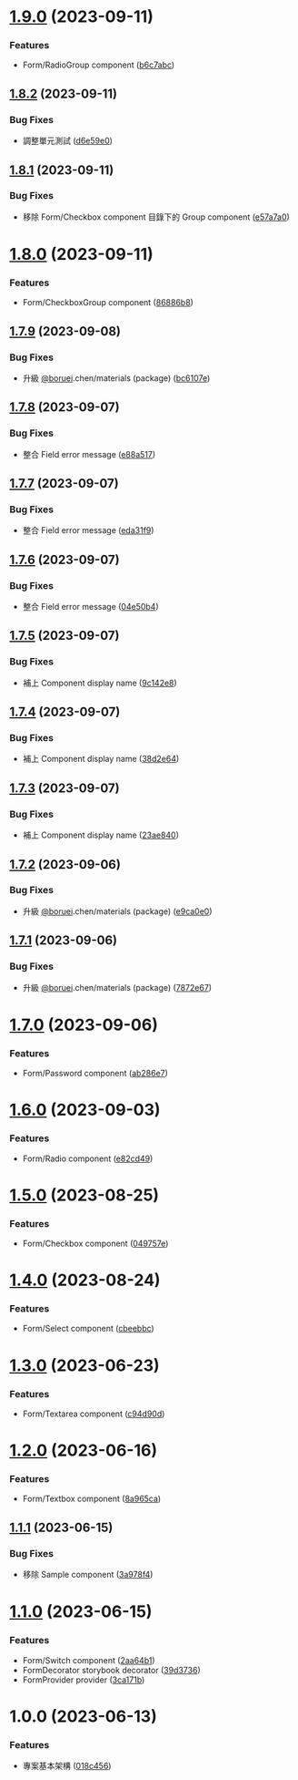 # [1.9.0](https://github.com/boruei-chen/react-hook-form-materials/compare/v1.8.2...v1.9.0) (2023-09-11)


### Features

* Form/RadioGroup component ([b6c7abc](https://github.com/boruei-chen/react-hook-form-materials/commit/b6c7abca0fb48944ab0aa6a1a8d404e22b05aecf))

## [1.8.2](https://github.com/boruei-chen/react-hook-form-materials/compare/v1.8.1...v1.8.2) (2023-09-11)


### Bug Fixes

* 調整單元測試 ([d6e59e0](https://github.com/boruei-chen/react-hook-form-materials/commit/d6e59e0a084b48e6b80f956f95e6b2f68629d4d2))

## [1.8.1](https://github.com/boruei-chen/react-hook-form-materials/compare/v1.8.0...v1.8.1) (2023-09-11)


### Bug Fixes

* 移除 Form/Checkbox component 目錄下的 Group component ([e57a7a0](https://github.com/boruei-chen/react-hook-form-materials/commit/e57a7a0184c4467c0f5b75940f6fd3cc85e3a052))

# [1.8.0](https://github.com/boruei-chen/react-hook-form-materials/compare/v1.7.9...v1.8.0) (2023-09-11)


### Features

* Form/CheckboxGroup component ([86886b8](https://github.com/boruei-chen/react-hook-form-materials/commit/86886b88a6b3ca89b378cf13f5a4f84d55db6f32))

## [1.7.9](https://github.com/boruei-chen/react-hook-form-materials/compare/v1.7.8...v1.7.9) (2023-09-08)


### Bug Fixes

* 升級 [@boruei](https://github.com/boruei).chen/materials (package) ([bc6107e](https://github.com/boruei-chen/react-hook-form-materials/commit/bc6107e8bbf0798e56d90ca5a4f6b95cdc31cbad))

## [1.7.8](https://github.com/boruei-chen/react-hook-form-materials/compare/v1.7.7...v1.7.8) (2023-09-07)


### Bug Fixes

* 整合 Field error message ([e88a517](https://github.com/boruei-chen/react-hook-form-materials/commit/e88a5179cbd60c79d8403109fb5cd10b4b46dd7e))

## [1.7.7](https://github.com/boruei-chen/react-hook-form-materials/compare/v1.7.6...v1.7.7) (2023-09-07)


### Bug Fixes

* 整合 Field error message ([eda31f9](https://github.com/boruei-chen/react-hook-form-materials/commit/eda31f9bafc118afcc4b0a3774453a52f4fc7c5d))

## [1.7.6](https://github.com/boruei-chen/react-hook-form-materials/compare/v1.7.5...v1.7.6) (2023-09-07)


### Bug Fixes

* 整合 Field error message ([04e50b4](https://github.com/boruei-chen/react-hook-form-materials/commit/04e50b4f0863e5fc6cc258b039fb01addb6720cb))

## [1.7.5](https://github.com/boruei-chen/react-hook-form-materials/compare/v1.7.4...v1.7.5) (2023-09-07)


### Bug Fixes

* 補上 Component display name ([9c142e8](https://github.com/boruei-chen/react-hook-form-materials/commit/9c142e87af7a8e34dbb4bee532bbad107218edbc))

## [1.7.4](https://github.com/boruei-chen/react-hook-form-materials/compare/v1.7.3...v1.7.4) (2023-09-07)


### Bug Fixes

* 補上 Component display name ([38d2e64](https://github.com/boruei-chen/react-hook-form-materials/commit/38d2e6450341d0da94fa73fb940612258c63a8fa))

## [1.7.3](https://github.com/boruei-chen/react-hook-form-materials/compare/v1.7.2...v1.7.3) (2023-09-07)


### Bug Fixes

* 補上 Component display name ([23ae840](https://github.com/boruei-chen/react-hook-form-materials/commit/23ae8405a6be69e45c5b7669ea5141de02932d21))

## [1.7.2](https://github.com/boruei-chen/react-hook-form-materials/compare/v1.7.1...v1.7.2) (2023-09-06)


### Bug Fixes

* 升級 [@boruei](https://github.com/boruei).chen/materials (package) ([e9ca0e0](https://github.com/boruei-chen/react-hook-form-materials/commit/e9ca0e0d8e2b465e6bcb88f8148c1664453ae403))

## [1.7.1](https://github.com/boruei-chen/react-hook-form-materials/compare/v1.7.0...v1.7.1) (2023-09-06)


### Bug Fixes

* 升級 [@boruei](https://github.com/boruei).chen/materials (package) ([7872e67](https://github.com/boruei-chen/react-hook-form-materials/commit/7872e673723eba53e5dfc7e2f30a82af7a572219))

# [1.7.0](https://github.com/boruei-chen/react-hook-form-materials/compare/v1.6.0...v1.7.0) (2023-09-06)


### Features

* Form/Password component ([ab286e7](https://github.com/boruei-chen/react-hook-form-materials/commit/ab286e776bbb29d97ff98a4fd9d644b7df5bdeb0))

# [1.6.0](https://github.com/boruei-chen/react-hook-form-materials/compare/v1.5.0...v1.6.0) (2023-09-03)


### Features

* Form/Radio component ([e82cd49](https://github.com/boruei-chen/react-hook-form-materials/commit/e82cd491b45061a69f30a8407a3dcf34af8d5909))

# [1.5.0](https://github.com/boruei-chen/react-hook-form-materials/compare/v1.4.0...v1.5.0) (2023-08-25)


### Features

* Form/Checkbox component ([049757e](https://github.com/boruei-chen/react-hook-form-materials/commit/049757e37926ea00312edeb7727650d52c8f53ec))

# [1.4.0](https://github.com/boruei-chen/react-hook-form-materials/compare/v1.3.0...v1.4.0) (2023-08-24)


### Features

* Form/Select component ([cbeebbc](https://github.com/boruei-chen/react-hook-form-materials/commit/cbeebbc18d541f703dffb2a3fd2e7f16a1d3f301))

# [1.3.0](https://github.com/boruei-chen/react-hook-form-materials/compare/v1.2.0...v1.3.0) (2023-06-23)


### Features

* Form/Textarea component ([c94d90d](https://github.com/boruei-chen/react-hook-form-materials/commit/c94d90dc8bee37f7bf7cc7439e7b2bb934e17f45))

# [1.2.0](https://github.com/boruei-chen/react-hook-form-materials/compare/v1.1.1...v1.2.0) (2023-06-16)


### Features

* Form/Textbox component ([8a965ca](https://github.com/boruei-chen/react-hook-form-materials/commit/8a965ca2809883e7f928030eedb6b5c3880657a5))

## [1.1.1](https://github.com/boruei-chen/react-hook-form-materials/compare/v1.1.0...v1.1.1) (2023-06-15)


### Bug Fixes

* 移除 Sample component ([3a978f4](https://github.com/boruei-chen/react-hook-form-materials/commit/3a978f41b60919af736c47e4e85dbff35f1b6176))

# [1.1.0](https://github.com/boruei-chen/react-hook-form-materials/compare/v1.0.0...v1.1.0) (2023-06-15)


### Features

* Form/Switch component ([2aa64b1](https://github.com/boruei-chen/react-hook-form-materials/commit/2aa64b19d56127356643430c3b2c83d3b0def525))
* FormDecorator storybook decorator ([39d3736](https://github.com/boruei-chen/react-hook-form-materials/commit/39d3736497275eceafce3a43f67581cddd130610))
* FormProvider provider ([3ca171b](https://github.com/boruei-chen/react-hook-form-materials/commit/3ca171b0991fb7e4edcf90c862330a125fa50813))

# 1.0.0 (2023-06-13)


### Features

* 專案基本架構 ([018c456](https://github.com/boruei-chen/react-hook-form-materials/commit/018c456f3544d50e70d02a31f51a42c80796ed78))
